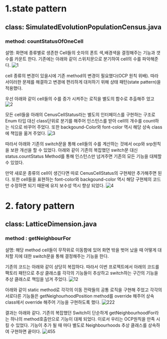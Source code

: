   # 1.state pattern
  ## class: SimulatedEvolutionPopulationCensus.java
  ### method: countStatusOfOneCell 
  설명: 화면에 종류별로 생존한 Cell들의 숫자의 폰트 색,배경색을 결정해주는 기능과 갯수를 카운트 한다.
  기존에는 아래와 같이 스위치문으로 분기하여 cell의 수를 파악해준다.
  ![1](https://github.com/koust6u/web-term/assets/111568619/159455b4-02a4-4876-b3b7-18afbf55f9c2)

  cell 종류의 변경이 있을시에 기존 method의 변경이 필요했다(OCP 원칙 위배). 
  따라서이러한 문제를 해결하고 변경에 편리하게 대처하기 위해 상태 패턴(state pattern)을 적용했다.

  우선 아래와 같이 cell들의 수를 증가 시켜주는 로직을 별도의 함수로 추출해주 었고 
  ![2](https://github.com/koust6u/web-term/assets/111568619/bb47e46c-c6fc-486d-8af6-3671e4e68b6f)

  모든 cell들을 아래의 CenusCellStatus라는 별도의 인터페이스를 구현하는 구조로 Enum 타입 대신 class단위로
  분기를 해주어 인스턴스를 받아 cell의 개수를 count하는 식으로 바꾸어 주었다.
  또한 backgound-Color와 font-color 역시 해당 상속 class에 책임을 옮겨 주었다. 
  ![3](https://github.com/koust6u/web-term/assets/111568619/21f34b31-7b06-4d53-b737-936181970154)

  따라서 아래와 기존의 switch문을 통해 cell들의 수를 계산하는 것에서 ocp와 srp원칙을 보완 개선을 할 수 있었다.
  아래와 같이 기존의 복잡했던 switch문 대신 status.countStatus Method를 통해 인스턴스만 넘겨주면 기존의 
  모든 기능을 대체할 수 있었다. 

  만약 새로운 종류의 cell이 생긴다면 따로 CenusCellStatus의 구현체만 추가해주면 된다.
  또한 cell들을 표현하는 font-color와 backgound-color 역시 해당 구현체의 코드만 수정하면 되기 때문에
  유지 보수성 역시 향상 되었다. 
  ![4](https://github.com/koust6u/web-term/assets/111568619/14ec5004-04e1-4947-8c67-779799f0e2e2)

  # 2. fatory pattern 
  ## class: LatticeDimension.java
  ### method : getNeighbourFor

  설명: 해당 method cell들이 무작위로 이동함에 있어 화면 밖을 벗어 났을 때 어떻게 대처할 지에 대한 switch문을
  통해 결정해주는 기능을 한다.

  기존의 코드는 아래와 같이 상당히 복잡하다.
  따라서 이번 프로젝트에서 아래의 코드를 팩토리 패턴으로 추상 클래스를 각각의 기능들이 추상하고 switch하는 구간의 기능을 추상 클래스로 책임을
  넘겨 주었다.
  ![12](https://github.com/koust6u/web-term/assets/111568619/192496c4-f3bc-4524-bd0d-0b6238ed7cdc)

  아래와 같이 static method로 각각의 이동 전략들의 공통 로직을 구현해 주었고 
  각각의 서로다른 기능들은 getNeighourhoodPosition method를 override 해주어 상속 class에서 override 해주어 기능을 구현하도록 했다. 
  ![222](https://github.com/koust6u/web-term/assets/111568619/eeb70785-44c4-433d-b2c6-f3dd9a0d889b)

  결과는 아래와 같다. 기존의 복잡했던 Switch이 단순하게 getNeighbourhoodFor라는 하나의 method호출만으로 기능이 대체 되었다.
  이로서 우리는 OCP원칙을 만족 시킬 수 있었다. 기능이 추가 될 때 마다 별도로 Neighbourhoods 추상 클래스를 상속하여 구현하면
  끝이다. 
  ![455](https://github.com/koust6u/web-term/assets/111568619/5d2f1c1f-b0a1-462b-ac0a-518f969d2577)



